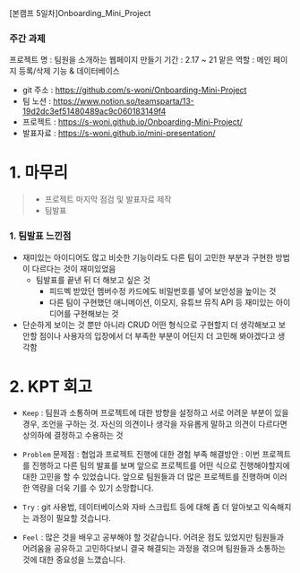 [본캠프 5일차]Onboarding_Mini_Project

### 주간 과제

프로젝트 명 : 팀원을 소개하는 웹페이지 만들기
기간 : 2.17 ~ 21
맡은 역할 : 메인 페이지 등록/삭제 기능 & 데이터베이스

- git 주소 : https://github.com/s-woni/Onboarding-Mini-Project
- 팀 노션 : https://www.notion.so/teamsparta/13-19d2dc3ef51480489ac9c060183149f4
- 프로젝트 : https://s-woni.github.io/Onboarding-Mini-Project/
- 발표자료 : https://s-woni.github.io/mini-presentation/

# 1. 마무리
> - 프로젝트 마지막 점검 및 발표자료 제작  
> - 팀발표

### 1. 팀발표 느낀점
* 재미있는 아이디어도 많고 비슷한 기능이라도 다른 팀이 고민한 부분과 구현한 방법이 다르다는 것이 재미있었음
    * 팀발표를 끝낸 뒤 더 해보고 싶은 것
        - 피드벡 받았던 멤버수정 카드에도 비밀번호를 넣어 보안성을 높이는 것
        - 다른 팀이 구현했던 애니메이션, 이모지, 유튜브 뮤직 API 등 재미있는 아이디어를 구현해보는 것
* 단순하게 보이는 것 뿐만 아니라 CRUD 어떤 형식으로 구현할지 더 생각해보고 보안할 점이나 사용자의 입장에서 더 부족한 부분이 어딘지 더 고민해 봐야겠다고 생각함

# 2. KPT 회고

- `Keep` : 팀원과 소통하며 프로젝트에 대한 방향을 설정하고 서로 어려운 부분이 있을 경우, 조언을 구하는 것.
자신의 의견이나 생각을 자유롭게 말하고 의견이 다르다면 상의하에 결정하고 수용하는 것

- `Problem`
문제점 : 협업과 프로젝트 진행에 대한 경험 부족
해결방안 : 이번 프로젝트를 진행하고 다른 팀의 발표를 보며 앞으로 프로젝트를 어떤 식으로 진행해야할지에 대한 고민을 할 수 있었습니다. 앞으로 팀원들과 더 많은 프로젝트를 진행하며 이러한 역량을 더욱 기를 수 있기 소망합니다.

- `Try` : git 사용법, 데이터베이스와 자바 스크립트 등에 대해 좀 더 알아보고 익숙해지는 과정이 필요할 것습니다.

+ `Feel` : 많은 것을 배우고 공부해야 할 것같습니다. 어려운 점도 있었지만 팀원들과 어려움을 공유하고 고민하다보니 결국 해결되는 과정을 겪으며 팀원들과 소통하는 것에 대한 중요성을 느꼈습니다. 